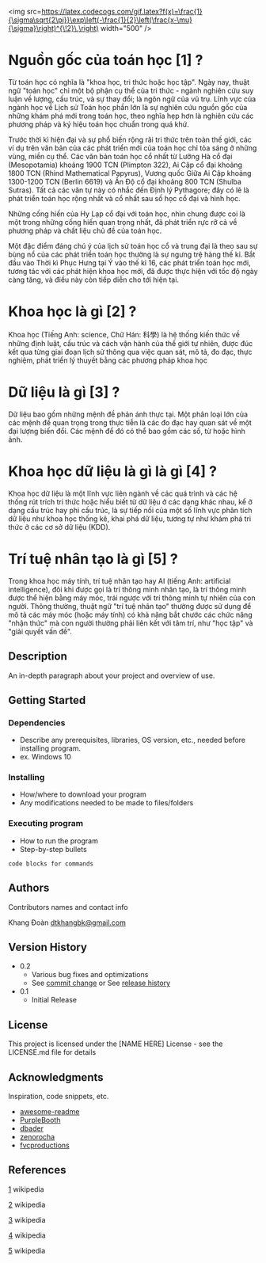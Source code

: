 
<img src=https://latex.codecogs.com/gif.latex?f(x)=\frac{1}{\sigma\sqrt{2\pi}}\exp\left(-\frac{1}{2}\left(\frac{x-\mu}{\sigma}\right)^{\!2}\,\right) width="500" />

# Nguồn gốc của toán học [1] ?

Từ toán học có nghĩa là "khoa học, tri thức hoặc học tập". Ngày nay, thuật ngữ "toán học" chỉ một bộ phận cụ thể của tri thức - ngành nghiên cứu suy luận về lượng, cấu trúc, và sự thay đổi; là ngôn ngữ của vũ trụ. Lĩnh vực của ngành học về Lịch sử Toán học phần lớn là sự nghiên cứu nguồn gốc của những khám phá mới trong toán học, theo nghĩa hẹp hơn là nghiên cứu các phương pháp và ký hiệu toán học chuẩn trong quá khứ.

Trước thời kì hiện đại và sự phổ biến rộng rãi tri thức trên toàn thế giới, các ví dụ trên văn bản của các phát triển mới của toán học chỉ tỏa sáng ở những vùng, miền cụ thể. Các văn bản toán học cổ nhất từ Lưỡng Hà cổ đại (Mesopotamia) khoảng 1900 TCN (Plimpton 322), Ai Cập cổ đại khoảng 1800 TCN (Rhind Mathematical Papyrus), Vương quốc Giữa Ai Cập khoảng 1300-1200 TCN (Berlin 6619) và Ấn Độ cổ đại khoảng 800 TCN (Shulba Sutras). Tất cả các văn tự này có nhắc đến Định lý Pythagore; đây có lẽ là phát triển toán học rộng nhất và cổ nhất sau số học cổ đại và hình học.

Những cống hiến của Hy Lạp cổ đại với toán học, nhìn chung được coi là một trong những cống hiến quan trọng nhất, đã phát triển rực rỡ cả về phương pháp và chất liệu chủ đề của toán học.

Một đặc điểm đáng chú ý của lịch sử toán học cổ và trung đại là theo sau sự bùng nổ của các phát triển toán học thường là sự ngưng trệ hàng thế kỉ. Bắt đầu vào Thời kì Phục Hưng tại Ý vào thế kỉ 16, các phát triển toán học mới, tương tác với các phát hiện khoa học mới, đã được thực hiện với tốc độ ngày càng tăng, và điều này còn tiếp diễn cho tới hiện tại.

# Khoa học là gì [2] ? 

Khoa học (Tiếng Anh: science, Chữ Hán: 科學) là hệ thống kiến thức về những định luật, cấu trúc và cách vận hành của thế giới tự nhiên, được đúc kết qua từng giai đoạn lịch sử thông qua việc quan sát, mô tả, đo đạc, thực nghiệm, phát triển lý thuyết bằng các phương pháp khoa học

# Dữ liệu là gì [3] ?

Dữ liệu bao gồm những mệnh đề phản ánh thực tại. Một phân loại lớn của các mệnh đề quan trọng trong thực tiễn là các đo đạc hay quan sát về một đại lượng biến đổi. Các mệnh đề đó có thể bao gồm các số, từ hoặc hình ảnh.

# Khoa học dữ liệu là gì là gì [4] ?

Khoa học dữ liệu là một lĩnh vực liên ngành về các quá trình và các hệ thống rút trích tri thức hoặc hiểu biết từ dữ liệu ở các dạng khác nhau, kể ở dạng cấu trúc hay phi cấu trúc, là sự tiếp nối của một số lĩnh vực phân tích dữ liệu như khoa học thống kê, khai phá dữ liệu, tương tự như khám phá tri thức ở các cơ sở dữ liệu (KDD).

# Trí tuệ nhân tạo là gì [5] ? 

Trong khoa học máy tính, trí tuệ nhân tạo hay AI (tiếng Anh: artificial intelligence), đôi khi được gọi là trí thông minh nhân tạo, là trí thông minh được thể hiện bằng máy móc, trái ngược với trí thông minh tự nhiên của con người. Thông thường, thuật ngữ "trí tuệ nhân tạo" thường được sử dụng để mô tả các máy móc (hoặc máy tính) có khả năng bắt chước các chức năng "nhận thức" mà con người thường phải liên kết với tâm trí, như "học tập" và "giải quyết vấn đề".

## Description

An in-depth paragraph about your project and overview of use.

## Getting Started

### Dependencies

* Describe any prerequisites, libraries, OS version, etc., needed before installing program.
* ex. Windows 10

### Installing

* How/where to download your program
* Any modifications needed to be made to files/folders

### Executing program

* How to run the program
* Step-by-step bullets
```
code blocks for commands
```

## Authors

Contributors names and contact info

Khang Đoàn
dtkhangbk@gmail.com

## Version History

* 0.2
    * Various bug fixes and optimizations
    * See [commit change]() or See [release history]()
* 0.1
    * Initial Release

## License

This project is licensed under the [NAME HERE] License - see the LICENSE.md file for details

## Acknowledgments

Inspiration, code snippets, etc.
* [awesome-readme](https://github.com/matiassingers/awesome-readme)
* [PurpleBooth](https://gist.github.com/PurpleBooth/109311bb0361f32d87a2)
* [dbader](https://github.com/dbader/readme-template)
* [zenorocha](https://gist.github.com/zenorocha/4526327)
* [fvcproductions](https://gist.github.com/fvcproductions/1bfc2d4aecb01a834b46)

## References

[1](https://vi.wikipedia.org/wiki/L%E1%BB%8Bch_s%E1%BB%AD_to%C3%A1n_h%E1%BB%8Dc) wikipedia

[2](https://vi.wikipedia.org/wiki/Khoa_h%E1%BB%8Dc) wikipedia

[3](https://vi.wikipedia.org/wiki/D%E1%BB%AF_li%E1%BB%87u#) wikipedia

[4](https://vi.wikipedia.org/wiki/Khoa_h%E1%BB%8Dc_d%E1%BB%AF_li%E1%BB%87u) wikipedia

[5](https://vi.wikipedia.org/wiki/Tr%C3%AD_tu%E1%BB%87_nh%C3%A2n_t%E1%BA%A1o) wikipedia
